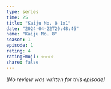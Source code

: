 ```yaml
---
type: series
time: 25
title: "Kaiju No. 8 1x1"
date: "2024-04-22T20:48:46"
name: "Kaiju No. 8"
season: 1
episode: 1
rating: 4
ratingEmoji: ⭐️⭐️⭐️⭐️
share: false
---
```


*[No review was written for this episode]*
